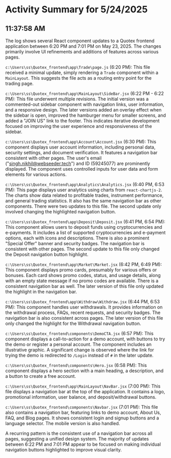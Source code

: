 # Activity Summary for 5/24/2025

## 11:37:58 AM
The log shows several React component updates to a Quotex frontend application between 6:20 PM and 7:01 PM on May 23, 2025.  The changes primarily involve UI refinements and additions of features across various pages.

`c:\Users\ss\Quotex_frontend\app\Trade\page.js` (6:20 PM): This file received a minimal update, simply rendering a `Trade` component within a `MainLayout`. This suggests the file acts as a routing entry point for the trading page.

`c:\Users\ss\Quotex_frontend\app\MainLayout\SideBar.jsx` (6:22 PM - 6:22 PM): This file underwent multiple revisions.  The initial version was a commented-out sidebar component with navigation links, user information, and a responsive design. The later versions added an overlay effect when the sidebar is open, improved the hamburger menu for smaller screens, and added a "JOIN US" link to the footer. This indicates iterative development focused on improving the user experience and responsiveness of the sidebar.

`c:\Users\ss\Quotex_frontend\app\Account\Account.jsx` (6:30 PM):  This component displays user account information, including personal data, security settings, and document verification. It features a navigation bar consistent with other pages. The user's email ("singh.nikhil@webseeder.tech") and ID (59245077) are prominently displayed.  The component uses controlled inputs for user data and form elements for various actions.

`c:\Users\ss\Quotex_frontend\app\Analytics\Analytics.jsx` (6:40 PM, 6:53 PM): This page displays user analytics using charts from `react-chartjs-2`.  The charts show data related to profitable trades, instrument performance, and general trading statistics.  It also has the same navigation bar as other components. There were two updates to this file. The second update only involved changing the highlighted navigation button.

`c:\Users\ss\Quotex_frontend\app\Deposit\Deposit.jsx` (6:41 PM, 6:54 PM): This component allows users to deposit funds using cryptocurrencies and e-payments.  It includes a list of supported cryptocurrencies and e-payment options, each with icons and descriptions. There is also a prominent "Special Offer" banner and security badges. The navigation bar is consistent with other pages. The second update to this file only changed the Deposit navigation button highlight.

`c:\Users\ss\Quotex_frontend\app\Market\Market.jsx` (6:42 PM, 6:49 PM): This component displays promo cards, presumably for various offers or bonuses. Each card shows promo codes, status, and usage details, along with an empty state message if no promo codes are available. There is a consistent navigation bar as well. The later version of this file only updated the highlight in the navigation bar.

`c:\Users\ss\Quotex_frontend\app\Withdraw\Withdraw.jsx` (6:44 PM, 6:53 PM):  This component handles user withdrawals. It provides information on the withdrawal process, FAQs, recent requests, and security badges.  The navigation bar is also consistent across pages. The later version of this file only changed the highlight for the Withdrawal navigation button.

`c:\Users\ss\Quotex_frontend\components\DemoCTA.jsx` (6:57 PM): This component displays a call-to-action for a demo account, with buttons to try the demo or register a personal account.  The component includes an illustrative graphic.  A significant change is observed where the link for trying the demo is redirected to `/Login` instead of `#` in the later update.

`c:\Users\ss\Quotex_frontend\components\Hero.jsx` (6:58 PM): This component displays a hero section with a main heading, a description, and a button to create a free account.

`c:\Users\ss\Quotex_frontend\app\MainLayout\NavBar.jsx` (7:00 PM): This file displays a navigation bar at the top of the application.  It contains a logo, promotional information, user balance, and deposit/withdrawal buttons.

`c:\Users\ss\Quotex_frontend\components\Navbar.jsx` (7:01 PM):  This file also contains a navigation bar, featuring links to demo account, About Us, FAQ, and Blog pages. It shows consistent login and signup buttons and a language selector.  The mobile version is also handled.


A recurring pattern is the consistent use of a navigation bar across all pages, suggesting a unified design system.  The majority of updates between 6:22 PM and 7:01 PM appear to be focused on making individual navigation buttons highlighted to improve visual clarity.
